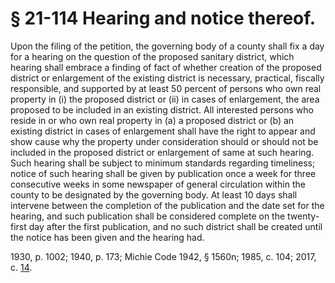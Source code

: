 # § 21-114 Hearing and notice thereof.

<p>Upon the filing of the petition, the governing body of a county shall fix a day for a hearing on the question of the proposed sanitary district, which hearing shall embrace a finding of fact of whether creation of the proposed district or enlargement of the existing district is necessary, practical, fiscally responsible, and supported by at least 50 percent of persons who own real property in (i) the proposed district or (ii) in cases of enlargement, the area proposed to be included in an existing district. All interested persons who reside in or who own real property in (a) a proposed district or (b) an existing district in cases of enlargement shall have the right to appear and show cause why the property under consideration should or should not be included in the proposed district or enlargement of same at such hearing. Such hearing shall be subject to minimum standards regarding timeliness; notice of such hearing shall be given by publication once a week for three consecutive weeks in some newspaper of general circulation within the county to be designated by the governing body. At least 10 days shall intervene between the completion of the publication and the date set for the hearing, and such publication shall be considered complete on the twenty-first day after the first publication, and no such district shall be created until the notice has been given and the hearing had.</p><p>1930, p. 1002; 1940, p. 173; Michie Code 1942, § 1560n; 1985, c. 104; 2017, c. <a href='http://lis.virginia.gov/cgi-bin/legp604.exe?171+ful+CHAP0014'>14</a>.</p>
